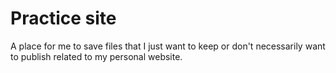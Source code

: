 # Practice site
A place for me to save files that I just want to keep or don't necessarily want to publish related to my personal website.
